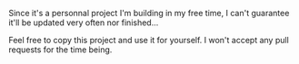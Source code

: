 Since it's a personnal project I'm building in my free time, I can't guarantee it'll be updated very often nor finished...

Feel free to copy this project and use it for yourself.
I won't accept any pull requests for the time being.
